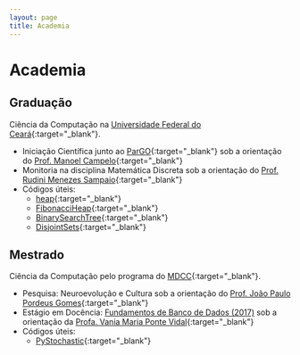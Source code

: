 ```yaml
---
layout: page
title: Academia
---
```

# Academia
## Graduação
Ciência da Computação na [Universidade Federal do Ceará](http://www.ufc.br/){:target="_blank"}.
* Iniciação Científica junto ao [ParGO](http://www.lia.ufc.br/~pargo/){:target="_blank"} sob a orientação do [Prof. Manoel Campelo](http://lia.ufc.br/~mcampelo/){:target="_blank"}
* Monitoria na disciplina Matemática Discreta sob a orientação do [Prof. Rudini Menezes Sampaio](http://www.lia.ufc.br/~rudini/){:target="_blank"}
* Códigos úteis:
    * [heap](https://github.com/arthurpaulino/heap){:target="_blank"}
    * [FibonacciHeap](https://github.com/arthurpaulino/FibonacciHeap){:target="_blank"}
    * [BinarySearchTree](https://github.com/arthurpaulino/BinarySearchTree){:target="_blank"}
    * [DisjointSets](https://github.com/arthurpaulino/DisjointSets){:target="_blank"}
    
## Mestrado
Ciência da Computação pelo programa do [MDCC](http://www.mdcc.ufc.br/){:target="_blank"}.
* Pesquisa: Neuroevolução e Cultura sob a orientação do [Prof. João Paulo Pordeus Gomes](http://lattes.cnpq.br/9553770402705512){:target="_blank"}
* Estágio em Docência: [Fundamentos de Banco de Dados (2017)](fbd) sob a orientação da [Profa. Vania Maria Ponte Vidal](http://lattes.cnpq.br/9431229866203038){:target="_blank"}
* Códigos úteis:
	* [PyStochastic](https://github.com/arthurpaulino/PyStochastic){:target="_blank"}
